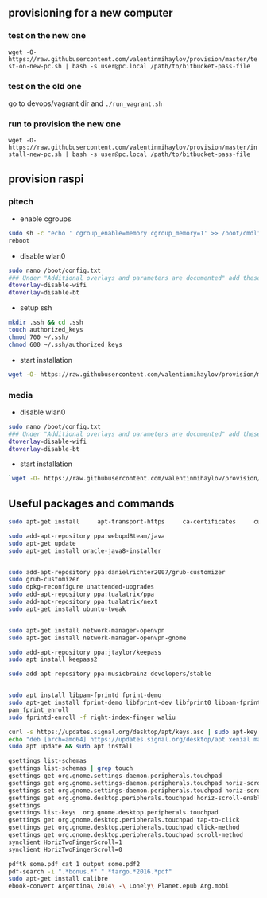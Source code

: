 ## provisioning for a new computer

### test on the new one

`wget -O- https://raw.githubusercontent.com/valentinmihaylov/provision/master/test-on-new-pc.sh | bash -s user@pc.local /path/to/bitbucket-pass-file`

### test on the old one

go to devops/vagrant dir and
`./run_vagrant.sh`

### run to provision the new one

`wget -O- https://raw.githubusercontent.com/valentinmihaylov/provision/master/install-new-pc.sh | bash -s user@pc.local /path/to/bitbucket-pass-file`

## provision raspi
### pitech

* enable cgroups
```bash
sudo sh -c "echo ' cgroup_enable=memory cgroup_memory=1' >> /boot/cmdline.txt"
reboot
```
* disable wlan0
```bash
sudo nano /boot/config.txt
### Under "Additional overlays and parameters are documented" add these 2 lines
dtoverlay=disable-wifi
dtoverlay=disable-bt
```
* setup ssh
```bash
mkdir .ssh && cd .ssh
touch authorized_keys
chmod 700 ~/.ssh/
chmod 600 ~/.ssh/authorized_keys
```
* start installation  
```bash
wget -O- https://raw.githubusercontent.com/valentinmihaylov/provision/master/install-pi-tech.sh | bash`  
```

### media
* disable wlan0
```bash
sudo nano /boot/config.txt
### Under "Additional overlays and parameters are documented" add these 2 lines
dtoverlay=disable-wifi
dtoverlay=disable-bt
```
* start installation  
```bash
`wget -O- https://raw.githubusercontent.com/valentinmihaylov/provision/master/install-pi-media.sh | bash`
```

## Useful packages and commands

```bash
sudo apt-get install     apt-transport-https     ca-certificates     curl     software-properties-common

sudo add-apt-repository ppa:webupd8team/java
sudo apt-get update
sudo apt-get install oracle-java8-installer


sudo add-apt-repository ppa:danielrichter2007/grub-customizer
sudo grub-customizer
sudo dpkg-reconfigure unattended-upgrades
sudo add-apt-repository ppa:tualatrix/ppa
sudo add-apt-repository ppa:tualatrix/next
sudo apt-get install ubuntu-tweak


sudo apt-get install network-manager-openvpn
sudo apt-get install network-manager-openvpn-gnome

sudo add-apt-repository ppa:jtaylor/keepass
sudo apt install keepass2

sudo add-apt-repository ppa:musicbrainz-developers/stable


sudo apt install libpam-fprintd fprint-demo
sudo apt-get install fprint-demo libfprint-dev libfprint0 libpam-fprint aes2501-wy
pam_fprint_enroll
sudo fprintd-enroll -f right-index-finger waliu

curl -s https://updates.signal.org/desktop/apt/keys.asc | sudo apt-key add -
echo "deb [arch=amd64] https://updates.signal.org/desktop/apt xenial main" | sudo tee -a /etc/apt/sources.list.d/signal-xenial.list
sudo apt update && sudo apt install

gsettings list-schemas
gsettings list-schemas | grep touch
gsettings get org.gnome.settings-daemon.peripherals.touchpad
gsettings get org.gnome.settings-daemon.peripherals.touchpad horiz-scroll-enabled
gsettings set org.gnome.settings-daemon.peripherals.touchpad horiz-scroll-enabled "false"
gsettings get org.gnome.desktop.peripherals.touchpad horiz-scroll-enabled
gsettings
gsettings list-keys  org.gnome.desktop.peripherals.touchpad
gsettings get org.gnome.desktop.peripherals.touchpad tap-to-click
gsettings get org.gnome.desktop.peripherals.touchpad click-method
gsettings get org.gnome.desktop.peripherals.touchpad scroll-method
synclient HorizTwoFingerScroll=1
synclient HorizTwoFingerScroll=0

pdftk some.pdf cat 1 output some.pdf2
pdf-search -i ".*bonus.*" ".*targo.*2016.*pdf"
sudo apt-get install calibre
ebook-convert Argentina\ 2014\ -\ Lonely\ Planet.epub Arg.mobi
```
